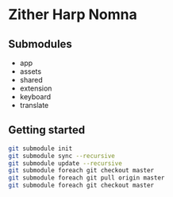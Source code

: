 # Zither Harp Nomna

## Submodules
- app
- assets
- shared
- extension
- keyboard
- translate

## Getting started
```sh
git submodule init
git submodule sync --recursive
git submodule update --recursive
git submodule foreach git checkout master
git submodule foreach git pull origin master
git submodule foreach git checkout master
```
